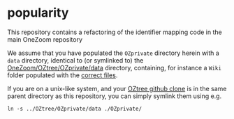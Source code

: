 # popularity

This repository contains a refactoring of the identifier mapping code in the main OneZoom repository

We assume that you have populated the `OZprivate` directory herein with a `data` directory, identical to (or symlinked to) the [OneZoom/OZtree/OZprivate/data](https://github.com/OneZoom/OZtree/tree/master/OZprivate/data) directory, containing, for instance a `Wiki` folder populated with the [correct files](https://github.com/OneZoom/OZtree/tree/master/OZprivate/data/Wiki).

If you are on a unix-like system, and your [OZtree github clone](https://github.com/OneZoom/OZtree) is in the same parent directory as this repository, you can simply symlink them using e.g. 

```
ln -s ../OZtree/OZprivate/data ./OZprivate/
```